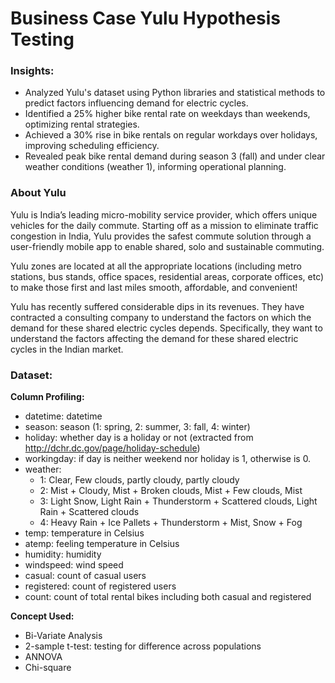 # Business Case Yulu Hypothesis Testing

### Insights:

- Analyzed Yulu's dataset using Python libraries and statistical methods to predict factors influencing demand for electric cycles.  
- Identified a 25% higher bike rental rate on weekdays than weekends, optimizing rental strategies.  
- Achieved a 30% rise in bike rentals on regular workdays over holidays, improving scheduling efficiency.  
- Revealed peak bike rental demand during season 3 (fall) and under clear weather conditions (weather 1), informing operational  planning.

### About Yulu

Yulu is India’s leading micro-mobility service provider, which offers unique vehicles for the daily commute. Starting off as a mission to eliminate traffic congestion in India, Yulu provides the safest commute solution through a user-friendly mobile app to enable shared, solo and sustainable commuting.

Yulu zones are located at all the appropriate locations (including metro stations, bus stands, office spaces, residential areas, corporate offices, etc) to make those first and last miles smooth, affordable, and convenient!

Yulu has recently suffered considerable dips in its revenues. They have contracted a consulting company to understand the factors on which the demand for these shared electric cycles depends. Specifically, they want to understand the factors affecting the demand for these shared electric cycles in the Indian market.
### Dataset:

**Column Profiling:**

-   datetime: datetime
-   season: season (1: spring, 2: summer, 3: fall, 4: winter)
-   holiday: whether day is a holiday or not (extracted from http://dchr.dc.gov/page/holiday-schedule)
-   workingday: if day is neither weekend nor holiday is 1, otherwise is 0.
-   weather:
    -   1: Clear, Few clouds, partly cloudy, partly cloudy
    -   2: Mist + Cloudy, Mist + Broken clouds, Mist + Few clouds, Mist
    -   3: Light Snow, Light Rain + Thunderstorm + Scattered clouds, Light Rain + Scattered clouds
    -   4: Heavy Rain + Ice Pallets + Thunderstorm + Mist, Snow + Fog
-   temp: temperature in Celsius
-   atemp: feeling temperature in Celsius
-   humidity: humidity
-   windspeed: wind speed
-   casual: count of casual users
-   registered: count of registered users
-   count: count of total rental bikes including both casual and registered

**Concept Used:**

-   Bi-Variate Analysis
-   2-sample t-test: testing for difference across populations
-   ANNOVA
-   Chi-square
